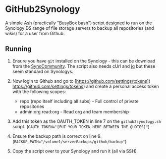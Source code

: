 # GitHub2Synology

A simple Ash (practically "BusyBox bash") script designed to run on the Synology DS range of file storage servers to backup all repositories (and wikis) for a user from Github.

## Running

1. Ensure you have `git` installed on the Synology - this can be download from the [SynoCommunity](https://synocommunity.com/). The script also needs cUrl and [jq](https://stedolan.github.io/jq/) but these seem standard on Synologys.

2. Now login to Github and go to [https://github.com/settings/tokens]( https://github.com/settings/tokens) and create a personal access token with the following scopes:
    - repo (repo itself including all subs) - Full control of private repositories
    - admin:org read:org - Read org and team membership

3. Add this token as the OAUTH_TOKEN in line 7 on the `github2synology.sh` script. (`OAUTH_TOKEN="[PUT YOUR TOKEN HERE BETWEEN THE QUOTES]"`)
4. Ensure the backup path is correct on line 9. (`BACKUP_PATH="/volume1/serverBackups/github/backup"`)
5. Copy the script over to your Synology and run it (all via SSH)
